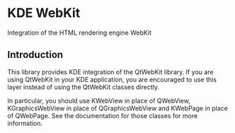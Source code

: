 # KDE WebKit

Integration of the HTML rendering engine WebKit

## Introduction

This library provides KDE integration of the QtWebKit library. If you are
using QtWebKit in your KDE application, you are encouraged to use this layer
instead of using the QtWebKit classes directly.

In particular, you should use KWebView in place of QWebView, KGraphicsWebView
in place of QGraphicsWebView and KWebPage in place of QWebPage.  See the
documentation for those classes for more information.

